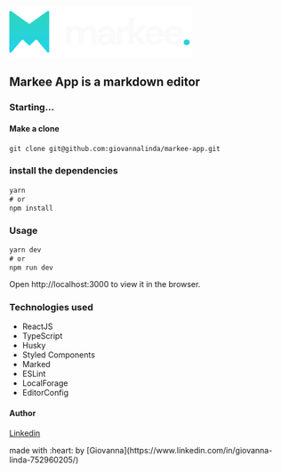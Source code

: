 ![markee](https://raw.githubusercontent.com/joaogabriel-sg/markee-app/91864cffd517c03d511e9fa38224de68d5909ff4/src/resources/assets/logo.svg)
  
## Markee App is a markdown editor</h3>

### Starting...</h4>
#### Make a clone</h6>
```
git clone git@github.com:giovannalinda/markee-app.git
```
### install the dependencies</h6>
```
yarn
# or
npm install
```
### Usage</h3>
```
yarn dev
# or
npm run dev
```
Open http://localhost:3000 to view it in the browser.

### Technologies used</h3>
  * ReactJS
  * TypeScript
  * Husky
  * Styled Components
  * Marked
  * ESLint
  * LocalForage
  * EditorConfig
#### Author
[Linkedin](https://www.linkedin.com/in/giovanna-linda-752960205/)
  
<p>made with :heart: by [Giovanna](https://www.linkedin.com/in/giovanna-linda-752960205/)</p>
